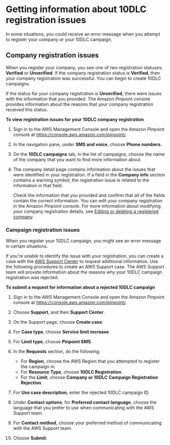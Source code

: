 # Getting information about 10DLC registration issues<a name="sns-settings-rejected-10dlc"></a>

In some situations, you could receive an error message when you attempt to register your company or your 10DLC campaign\.

## Company registration issues<a name="sns-company-registration-issues-10dlc"></a>

When you register your company, you see one of two registration statuses: **Verified** or **Unverified**\. If the company registration status is **Verified**, then your company registration was successful\. You can begin to create 10DLC campaigns\.

If the status for your company registration is **Unverified**, there were issues with the information that you provided\. The Amazon Pinpoint console provides information about the reasons that your company registration received this status\.

**To view registration issues for your 10DLC company registration**

1. Sign in to the AWS Management Console and open the Amazon Pinpoint console at [https://console\.aws\.amazon\.com/pinpoint/](https://console.aws.amazon.com/pinpoint/)\.

1. In the navigation pane, under **SMS and voice**, choose **Phone numbers**\.

1. On the **10DLC campaigns** tab, in the list of campaigns, choose the name of the company that you want to find more information about\.

1. The company detail page contains information about the issues that were identified in your registration\. If a field in the **Company info** section contains a warning symbol, the registration issue is related to the information in that field\. 

   Check the information that you provided and confirm that all of the fields contain the correct information\. You can edit your company registration in the Amazon Pinpoint console\. For more information about modifying your company registration details, see [Editing or deleting a registered company](sns-settings-10dlc-modify-company.md)\.

### Campaign registration issues<a name="sns-campaign-registration-issues-10dlc"></a>

When you register your 10DLC campaign, you might see an error message in certain situations\.

If you're unable to identify the issue with your registration, you can create a case with the [AWS Support Center](https://console.aws.amazon.com/support/home#/) to request additional information\. Use the following procedures to create an AWS Support case\. The AWS Support team will provide information about the reasons why your 10DLC campaign registration was rejected\.

**To submit a request for information about a rejected 10DLC campaign**

1. Sign in to the AWS Management Console and open the Amazon Pinpoint console at [https://console\.aws\.amazon\.com/pinpoint/](https://console.aws.amazon.com/pinpoint/)\.

1. Choose **Support**, and then **Support Center**\.

1. On the Support page, choose **Create case**\.

1. For **Case type**, choose **Service limit increase**\.

1. For **Limit type**, choose **Pinpoint SMS**\.

1. In the **Requests** section, do the following:
   + For **Region**, choose the AWS Region that you attempted to register the campaign in\.
   + For **Resource Type**, choose **10DLC Registration**\.
   + For the **Limit**, choose **Company or 10DLC Campaign Registration Rejection**\.

1. For **Use case description**, enter the rejected 10DLC campaign ID\.

1. Under **Contact options**, for **Preferred contact language**, choose the language that you prefer to use when communicating with the AWS Support team\.

1. For **Contact method**, choose your preferred method of communicating with the AWS Support team\.

1. Choose **Submit**\.